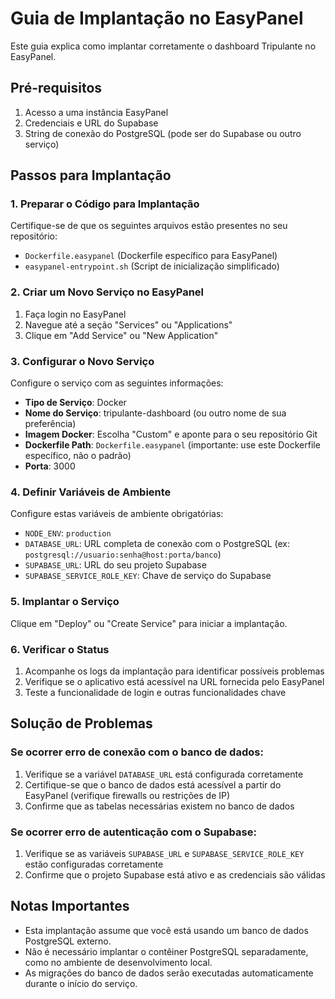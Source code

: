 # Guia de Implantação no EasyPanel

Este guia explica como implantar corretamente o dashboard Tripulante no EasyPanel.

## Pré-requisitos

1. Acesso a uma instância EasyPanel
2. Credenciais e URL do Supabase
3. String de conexão do PostgreSQL (pode ser do Supabase ou outro serviço)

## Passos para Implantação

### 1. Preparar o Código para Implantação

Certifique-se de que os seguintes arquivos estão presentes no seu repositório:
- `Dockerfile.easypanel` (Dockerfile específico para EasyPanel)
- `easypanel-entrypoint.sh` (Script de inicialização simplificado)

### 2. Criar um Novo Serviço no EasyPanel

1. Faça login no EasyPanel
2. Navegue até a seção "Services" ou "Applications"
3. Clique em "Add Service" ou "New Application"

### 3. Configurar o Novo Serviço

Configure o serviço com as seguintes informações:

- **Tipo de Serviço**: Docker
- **Nome do Serviço**: tripulante-dashboard (ou outro nome de sua preferência)
- **Imagem Docker**: Escolha "Custom" e aponte para o seu repositório Git
- **Dockerfile Path**: `Dockerfile.easypanel` (importante: use este Dockerfile específico, não o padrão)
- **Porta**: 3000

### 4. Definir Variáveis de Ambiente

Configure estas variáveis de ambiente obrigatórias:

- `NODE_ENV`: `production`
- `DATABASE_URL`: URL completa de conexão com o PostgreSQL (ex: `postgresql://usuario:senha@host:porta/banco`)
- `SUPABASE_URL`: URL do seu projeto Supabase
- `SUPABASE_SERVICE_ROLE_KEY`: Chave de serviço do Supabase

### 5. Implantar o Serviço

Clique em "Deploy" ou "Create Service" para iniciar a implantação.

### 6. Verificar o Status

1. Acompanhe os logs da implantação para identificar possíveis problemas
2. Verifique se o aplicativo está acessível na URL fornecida pelo EasyPanel
3. Teste a funcionalidade de login e outras funcionalidades chave

## Solução de Problemas

### Se ocorrer erro de conexão com o banco de dados:

1. Verifique se a variável `DATABASE_URL` está configurada corretamente
2. Certifique-se que o banco de dados está acessível a partir do EasyPanel (verifique firewalls ou restrições de IP)
3. Confirme que as tabelas necessárias existem no banco de dados

### Se ocorrer erro de autenticação com o Supabase:

1. Verifique se as variáveis `SUPABASE_URL` e `SUPABASE_SERVICE_ROLE_KEY` estão configuradas corretamente
2. Confirme que o projeto Supabase está ativo e as credenciais são válidas

## Notas Importantes

- Esta implantação assume que você está usando um banco de dados PostgreSQL externo.
- Não é necessário implantar o contêiner PostgreSQL separadamente, como no ambiente de desenvolvimento local.
- As migrações do banco de dados serão executadas automaticamente durante o início do serviço.